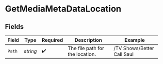 # GetMediaMetaDataLocation


## Fields

| Field                           | Type                            | Required                        | Description                     | Example                         |
| ------------------------------- | ------------------------------- | ------------------------------- | ------------------------------- | ------------------------------- |
| `Path`                          | *string*                        | :heavy_check_mark:              | The file path for the location. | /TV Shows/Better Call Saul      |